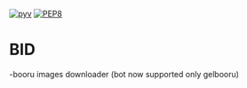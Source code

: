 [![pyv](https://img.shields.io/badge/python-3.6%2C%203.6--dev%2C%203.7--dev%2C%20nightly-blue.svg)]()
[![PEP8](https://img.shields.io/badge/code%20style-pep8-orange.svg)](https://www.python.org/dev/peps/pep-0008/)

# BID
-booru images downloader (bot now supported only gelbooru)